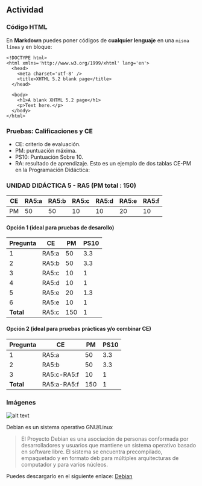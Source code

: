## Actividad
### Código HTML
En **Markdown** puedes poner códigos de **cualquier lenguaje** en una `misma línea` y en bloque:
~~~
<!DOCTYPE html>
<html xmlns='http://www.w3.org/1999/xhtml' lang='en'>
  <head>
    <meta charset='utf-8' />
    <title>XHTML 5.2 blank page</title>
  </head>

  <body>
    <h1>A blank XHTML 5.2 page</h1>
    <p>Text here.</p>
  </body>
</html>
~~~
### Pruebas: Calificaciones y CE
* CE: criterio de evaluación.
* PM: puntuación máxima.
* PS10: Puntuación Sobre 10.
* RA: resultado de aprendizaje.
Esto es un ejemplo de dos tablas CE-PM en la Programación Didáctica:
### UNIDAD DIDÁCTICA 5 - RA5 (PM total : 150)
| CE            |RA5:a          | RA5:b | RA5:c | RA5:d | RA5:e | RA5:f |
| ------------- |-------------  | ----- | ----- | ----- | ----- | ----- |
| PM            | 50            | 50    | 10    | 10    | 20    | 10    |

#### Opción 1 (ideal para pruebas de desarollo)

| Pregunta    | CE    | PM   | PS10 |
| ----------- | ----- | ---- | ---- |
| 1           | RA5:a | 50   | 3.3  |
| 2           | RA5:b | 50   | 3.3  |
| 3           | RA5:c | 10   | 1    |
| 4           | RA5:d | 10   | 1    |
| 5           | RA5:e | 20   | 1.3  |
| 6           | RA5:e | 10   | 1    |
| **Total**   | RA5:c | 150  | 1    |

#### Opción 2 (ideal para pruebas prácticas y/o combinar CE)

| Pregunta    | CE          | PM   | PS10 |
| ----------- | ----------- | ---- | ---- |
| 1           | RA5:a       | 50   | 3.3  |
| 2           | RA5:b       | 50   | 3.3  |
| 3           | RA5:c-RA5:f | 10   | 1    |
| **Total**   | RA5:a-RA5:f | 150  | 1    |

### Imágenes

![alt text](https://i1.wp.com/alt1040.com/files/2011/05/debian_linux.png?resize=100%2C100 "Logo debian")

Debian es un sistema operativo GNU/Linux
>El Proyecto Debian es una asociación de personas conformada por desarrolladores y usuarios que mantiene un sistema operativo basado en software libre. El sistema se encuentra precompilado, empaquetado y en formato deb para múltiples arquitecturas de computador y para varios núcleos. 

Puedes descargarlo en el siguiente enlace: [Debian](https://www.debian.org/index.es.html)






